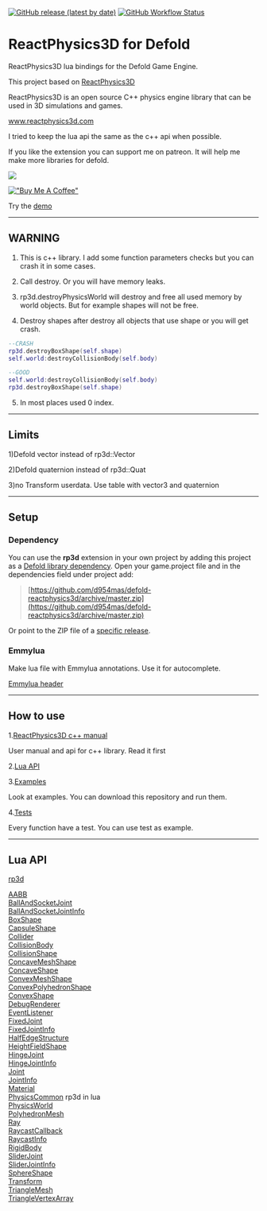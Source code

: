 [![GitHub release (latest by date)](https://img.shields.io/github/v/release/d954mas/defold-reactphysics3d)](https://github.com/d954mas/defold-reactphysics3d/releases)
[![GitHub Workflow Status](https://img.shields.io/github/actions/workflow/status/d954mas/defold-reactphysics3d/bob.yml?branch=master)](https://github.com/d954mas/defold-reactphysics3d)
# ReactPhysics3D for Defold

ReactPhysics3D lua bindings for the Defold Game Engine.

This project based on [ReactPhysics3D](https://github.com/DanielChappuis/reactphysics3d)

ReactPhysics3D is an open source C++ physics engine library that can be used in 3D simulations and games.

www.reactphysics3d.com



I tried to keep the lua api the same as the c++ api when possible.

If you like the extension you can support me on patreon.
It will help me make more libraries for defold.

[![](https://c5.patreon.com/external/logo/become_a_patron_button.png)](https://www.patreon.com/d954mas)

[!["Buy Me A Coffee"](https://www.buymeacoffee.com/assets/img/custom_images/orange_img.png)](https://www.buymeacoffee.com/d954mas)

Try the [demo](https://d954mas.github.io/defold-reactphysics3d)

---
## WARNING

1. This is c++ library. I add some function parameters checks but you can crash it in some cases.

2. Call destroy. Or you will have memory leaks.

3. rp3d.destroyPhysicsWorld will destroy and free all used memory by world objects. But for example shapes will not be free.

4. Destroy shapes after destroy all objects that use shape
or you will get crash.
```lua
--CRASH
rp3d.destroyBoxShape(self.shape)
self.world:destroyCollisionBody(self.body)

--GOOD
self.world:destroyCollisionBody(self.body)
rp3d.destroyBoxShape(self.shape)
```

5. In most places used 0 index.
---

## Limits
1)Defold vector instead of rp3d::Vector

2)Defold quaternion instead of rp3d::Quat

3)no Transform userdata. Use table with vector3 and quaternion

---
## Setup

### Dependency

You can use the **rp3d** extension in your own project by adding this project as a [Defold library dependency](https://www.defold.com/manuals/libraries/). Open your game.project file and in the dependencies field under project add:

> [https://github.com/d954mas/defold-reactphysics3d/archive/master.zip](https://github.com/d954mas/defold-reactphysics3d/archive/master.zip)

Or point to the ZIP file of a [specific release](https://github.com/d954mas/defold-reactphysics3d/releases).

### Emmylua
Make lua file with Emmylua annotations. Use it for autocomplete.

[Emmylua header](https://github.com/d954mas/defold-reactphysics3d/blob/master/rp3d_header.lua)

---
## How to use
1.[ReactPhysics3D c++ manual](https://www.reactphysics3d.com/documentation.html)

User manual and api for c++ library. Read it first

2.[Lua API](#api)

3.[Examples](https://github.com/d954mas/defold-reactphysics3d/tree/master/main/test_scenes)

Look at examples. You can download this repository and run them.

4.[Tests](https://github.com/d954mas/defold-reactphysics3d/tree/master/tests)

Every function have a test. You can use test as example.

---
## Lua API

[rp3d](docs/rp3d.md)

[AABB](docs/aabb.md)\
[BallAndSocketJoint](docs/joints/ball_and_socket_joint.md)\
[BallAndSocketJointInfo](docs/joints/ball_and_socket_joint_info.md)\
[BoxShape](docs/shapes/box_shape.md)\
[CapsuleShape](docs/shapes/capsule_shape.md)\
[Collider](docs/collider.md)\
[CollisionBody](docs/collision_body.md)\
[CollisionShape](docs/shapes/collision_shape.md)\
[ConcaveMeshShape](docs/shapes/concave_mesh_shape.md)\
[ConcaveShape](docs/shapes/concave_shape.md)\
[ConvexMeshShape](docs/shapes/convex_mesh_shape.md)\
[ConvexPolyhedronShape](docs/shapes/convex_polyhedron_shape.md)\
[ConvexShape](docs/shapes/convex_shape.md)\
[DebugRenderer](docs/debug_renderer.md)\
[EventListener](docs/world.md#eventlistener)\
[FixedJoint](docs/joints/fixed_joint.md)\
[FixedJointInfo](docs/joints/fixed_joint_info.md)\
[HalfEdgeStructure](docs/half_edge_structure.md)\
[HeightFieldShape](docs/shapes/heightfield_shape.md)\
[HingeJoint](docs/joints/hinge_joint.md)\
[HingeJointInfo](docs/joints/hinge_joint_info.md)\
[Joint](docs/joints/joint.md)\
[JointInfo](docs/joints/joint_info.md)\
[Material](docs/material.md)\
[PhysicsCommon](docs/rp3d.md) rp3d in lua\
[PhysicsWorld](docs/world.md)\
[PolyhedronMesh](docs/polyhedron_mesh.md)\
[Ray](docs/ray.md)\
[RaycastCallback](docs/world.md#raycastcallback)\
[RaycastInfo](docs/raycast_info.md)\
[RigidBody](docs/rigid_body.md)\
[SliderJoint](docs/joints/slider_joint.md)\
[SliderJointInfo](docs/joints/slider_joint_info.md)\
[SphereShape](docs/shapes/sphere_shape.md)\
[Transform](docs/transform.md)\
[TriangleMesh](docs/triangle_mesh.md)\
[TriangleVertexArray](docs/triangle_vertex_array.md)

